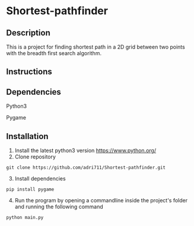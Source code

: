 # Shortest-pathfinder
## Description
This is a project for finding shortest path in a 2D grid between two points with the breadth first search algorithm.

## Instructions
## Dependencies
Python3

Pygame

## Installation
1. Install the latest python3 version https://www.python.org/
2. Clone repository
```
git clone https://github.com/adri711/Shortest-pathfinder.git
```
3. Install dependencies
```
pip install pygame
```
4. Run the program by opening a commandline inside the project's folder and running the following command
```
python main.py
```
